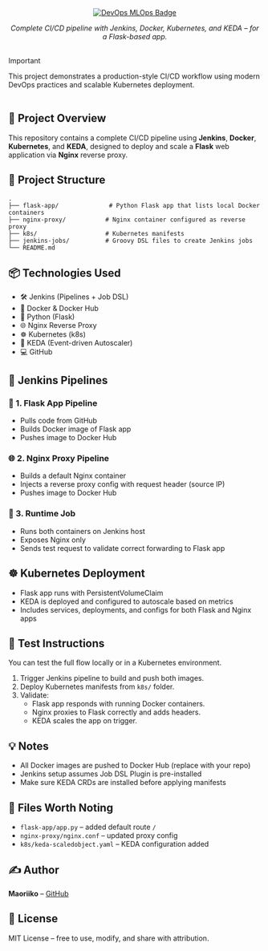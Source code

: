 <div id="top" align="center">

<a href="https://github.com/Maoriiko">
  <img src="https://img.shields.io/badge/DevOps&MLOps-Project-blueviolet?style=for-the-badge&logo=github" alt="DevOps MLOps Badge">
</a>

</div>

<p align="center">
  <em>Complete CI/CD pipeline with Jenkins, Docker, Kubernetes, and KEDA – for a Flask-based app.</em>
</p>

<img src="https://raw.githubusercontent.com/eli64s/readme-ai/main/docs/docs/assets/svg/line-gradient.svg" alt="line break" width="100%" height="3px">

> [!IMPORTANT]  
> This project demonstrates a production-style CI/CD workflow using modern DevOps practices and scalable Kubernetes deployment.

<img src="https://raw.githubusercontent.com/eli64s/readme-ai/main/docs/docs/assets/svg/line-gradient.svg" alt="line break" width="100%" height="3px">

## 🧩 Project Overview

This repository contains a complete CI/CD pipeline using **Jenkins**, **Docker**, **Kubernetes**, and **KEDA**, designed to deploy and scale a **Flask** web application via **Nginx** reverse proxy.

## 📁 Project Structure

```
.
├── flask-app/              # Python Flask app that lists local Docker containers
├── nginx-proxy/           # Nginx container configured as reverse proxy
├── k8s/                   # Kubernetes manifests
├── jenkins-jobs/          # Groovy DSL files to create Jenkins jobs
└── README.md
```

## 📦 Technologies Used

- 🛠️ Jenkins (Pipelines + Job DSL)
- 🐳 Docker & Docker Hub
- 🐍 Python (Flask)
- 🌐 Nginx Reverse Proxy
- ☸️ Kubernetes (k8s)
- 🔁 KEDA (Event-driven Autoscaler)
- 💻 GitHub

## 🔧 Jenkins Pipelines

### 🧪 1. Flask App Pipeline

- Pulls code from GitHub
- Builds Docker image of Flask app
- Pushes image to Docker Hub

### 🌐 2. Nginx Proxy Pipeline

- Builds a default Nginx container
- Injects a reverse proxy config with request header (source IP)
- Pushes image to Docker Hub

### 🚦 3. Runtime Job

- Runs both containers on Jenkins host
- Exposes Nginx only
- Sends test request to validate correct forwarding to Flask app

## ☸️ Kubernetes Deployment

- Flask app runs with PersistentVolumeClaim
- KEDA is deployed and configured to autoscale based on metrics
- Includes services, deployments, and configs for both Flask and Nginx apps

## 🧪 Test Instructions

You can test the full flow locally or in a Kubernetes environment.

1. Trigger Jenkins pipeline to build and push both images.
2. Deploy Kubernetes manifests from `k8s/` folder.
3. Validate:
   - Flask app responds with running Docker containers.
   - Nginx proxies to Flask correctly and adds headers.
   - KEDA scales the app on trigger.

## 💡 Notes

- All Docker images are pushed to Docker Hub (replace with your repo)
- Jenkins setup assumes Job DSL Plugin is pre-installed
- Make sure KEDA CRDs are installed before applying manifests

## 📁 Files Worth Noting

- `flask-app/app.py` – added default route `/`
- `nginx-proxy/nginx.conf` – updated proxy config
- `k8s/keda-scaledobject.yaml` – KEDA configuration added

## ✍️ Author

**Maoriiko** – [GitHub](https://github.com/Maoriiko)

## 📄 License

MIT License – free to use, modify, and share with attribution.

